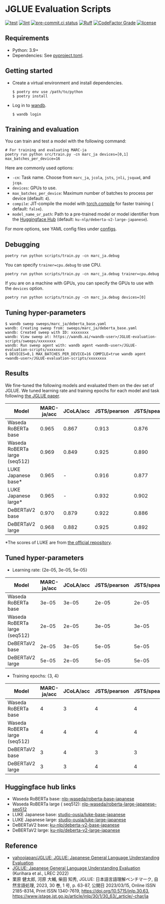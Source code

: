 # JGLUE Evaluation Scripts

[![test](https://github.com/nobu-g/JGLUE-evaluation-scripts/actions/workflows/test.yml/badge.svg)](https://github.com/nobu-g/JGLUE-evaluation-scripts/actions/workflows/test.yml)
[![lint](https://github.com/nobu-g/JGLUE-evaluation-scripts/actions/workflows/lint.yml/badge.svg)](https://github.com/nobu-g/JGLUE-evaluation-scripts/actions/workflows/lint.yml)
[![pre-commit.ci status](https://results.pre-commit.ci/badge/github/nobu-g/JGLUE-evaluation-scripts/main.svg)](https://results.pre-commit.ci/latest/github/nobu-g/JGLUE-evaluation-scripts/main)
[![Ruff](https://img.shields.io/endpoint?url=https://raw.githubusercontent.com/astral-sh/ruff/main/assets/badge/v2.json)](https://github.com/astral-sh/ruff)
[![CodeFactor Grade](https://img.shields.io/codefactor/grade/github/nobu-g/JGLUE-evaluation-scripts)](https://www.codefactor.io/repository/github/nobu-g/JGLUE-evaluation-scripts)
[![license](https://img.shields.io/github/license/nobu-g/JGLUE-evaluation-scripts?color=blue)](https://github.com/nobu-g/JGLUE-evaluation-scripts/blob/main/LICENSE)

## Requirements

- Python: 3.9+
- Dependencies: See [pyproject.toml](./pyproject.toml).

## Getting started

- Create a virtual environment and install dependencies.
    ```shell
    $ poetry env use /path/to/python
    $ poetry install
    ```

- Log in to [wandb](https://wandb.ai/site).
    ```shell
    $ wandb login
    ```

## Training and evaluation

You can train and test a model with the following command:

```shell
# For training and evaluating MARC-ja
poetry run python src/train.py -cn marc_ja devices=[0,1] max_batches_per_device=16
```

Here are commonly used options:

- `-cn`: Task name. Choose from `marc_ja`, `jcola`, `jsts`, `jnli`, `jsquad`, and `jcqa`.
- `devices`: GPUs to use.
- `max_batches_per_device`: Maximum number of batches to process per device (default: `4`).
- `compile`: JIT-compile the model
  with [torch.compile](https://pytorch.org/tutorials/intermediate/torch_compile_tutorial.html) for faster training (
  default: `false`).
- `model_name_or_path`: Path to a pre-trained model or model identifier from
  the [Huggingface Hub](https://huggingface.co/models) (default: `ku-nlp/deberta-v2-large-japanese`).

For more options, see YAML config files under [configs](./configs).

<!--
If you only want to do evaluation after training, use the following command:

```shell
# For evaluating word segmenter
poetry run python scripts/test.py module=char checkpoint_path="/path/to/checkpoint" devices=[0]
```
-->

## Debugging

```shell
poetry run python scripts/train.py -cn marc_ja.debug
```

You can specify `trainer=cpu.debug` to use CPU.

```shell
poetry run python scripts/train.py -cn marc_ja.debug trainer=cpu.debug
```

If you are on a machine with GPUs, you can specify the GPUs to use with the `devices` option.

```shell
poetry run python scripts/train.py -cn marc_ja.debug devices=[0]
```

## Tuning hyper-parameters

```shell
$ wandb sweep sweeps/marc_ja/deberta_base.yaml
wandb: Creating sweep from: sweeps/marc_ja/deberta_base.yaml
wandb: Created sweep with ID: xxxxxxxx
wandb: View sweep at: https://wandb.ai/<wandb-user>/JGLUE-evaluation-scripts/sweeps/xxxxxxxx
wandb: Run sweep agent with: wandb agent <wandb-user>/JGLUE-evaluation-scripts/xxxxxxxx
$ DEVICES=0,1 MAX_BATCHES_PER_DEVICE=16 COMPILE=true wandb agent <wandb-user>/JGLUE-evaluation-scripts/xxxxxxxx
```

## Results

We fine-tuned the following models and evaluated them on the dev set of JGLUE.
We tuned learning rate and training epochs for each model and task
following [the JGLUE paper](https://www.jstage.jst.go.jp/article/jnlp/30/1/30_63/_pdf/-char/ja).

| Model                         | MARC-ja/acc | JCoLA/acc | JSTS/pearson | JSTS/spearman | JNLI/acc | JSQuAD/EM | JSQuAD/F1 | JComQA/acc |
|-------------------------------|-------------|-----------|--------------|---------------|----------|-----------|-----------|------------|
| Waseda RoBERTa base           | 0.965       | 0.867     | 0.913        | 0.876         | 0.905    | 0.853     | 0.916     | 0.853      |
| Waseda RoBERTa large (seq512) | 0.969       | 0.849     | 0.925        | 0.890         | 0.928    | 0.910     | 0.955     | 0.900      |
| LUKE Japanese base*           | 0.965       | -         | 0.916        | 0.877         | 0.912    | -         | -         | 0.842      |
| LUKE Japanese large*          | 0.965       | -         | 0.932        | 0.902         | 0.927    | -         | -         | 0.893      |
| DeBERTaV2 base                | 0.970       | 0.879     | 0.922        | 0.886         | 0.922    | 0.899     | 0.951     | 0.873      |
| DeBERTaV2 large               | 0.968       | 0.882     | 0.925        | 0.892         | 0.924    | 0.912     | 0.959     | 0.890      |

*The scores of LUKE are from [the official repository](https://github.com/studio-ousia/luke).

## Tuned hyper-parameters

- Learning rate: {2e-05, 3e-05, 5e-05}

| Model                         | MARC-ja/acc | JCoLA/acc | JSTS/pearson | JSTS/spearman | JNLI/acc | JSQuAD/EM | JSQuAD/F1 | JComQA/acc |
|-------------------------------|-------------|-----------|--------------|---------------|----------|-----------|-----------|------------|
| Waseda RoBERTa base           | 3e-05       | 3e-05     | 2e-05        | 2e-05         | 3e-05    | 3e-05     | 3e-05     | 5e-05      |
| Waseda RoBERTa large (seq512) | 2e-05       | 2e-05     | 3e-05        | 3e-05         | 2e-05    | 2e-05     | 2e-05     | 3e-05      |
| DeBERTaV2 base                | 2e-05       | 3e-05     | 5e-05        | 5e-05         | 3e-05    | 2e-05     | 2e-05     | 5e-05      |
| DeBERTaV2 large               | 5e-05       | 2e-05     | 5e-05        | 5e-05         | 2e-05    | 2e-05     | 2e-05     | 3e-05      |

- Training epochs: {3, 4}

| Model                         | MARC-ja/acc | JCoLA/acc | JSTS/pearson | JSTS/spearman | JNLI/acc | JSQuAD/EM | JSQuAD/F1 | JComQA/acc |
|-------------------------------|-------------|-----------|--------------|---------------|----------|-----------|-----------|------------|
| Waseda RoBERTa base           | 4           | 3         | 4            | 4             | 3        | 4         | 4         | 3          |
| Waseda RoBERTa large (seq512) | 4           | 4         | 4            | 4             | 3        | 3         | 3         | 3          |
| DeBERTaV2 base                | 3           | 4         | 3            | 3             | 3        | 4         | 4         | 4          |
| DeBERTaV2 large               | 3           | 3         | 4            | 4             | 3        | 4         | 4         | 3          |

## Huggingface hub links

- Waseda RoBERTa base: [nlp-waseda/roberta-base-japanese](https://huggingface.co/nlp-waseda/roberta-base-japanese)
- Waseda RoBERTa large (
  seq512): [nlp-waseda/roberta-large-japanese-seq512](https://huggingface.co/nlp-waseda/roberta-large-japanese-seq512)
- LUKE Japanese base: [studio-ousia/luke-base-japanese](https://huggingface.co/studio-ousia/luke-japanese-base-lite)
- LUKE Japanese large: [studio-ousia/luke-large-japanese](https://huggingface.co/studio-ousia/luke-japanese-large-lite)
- DeBERTaV2 base: [ku-nlp/deberta-v2-base-japanese](https://huggingface.co/ku-nlp/deberta-v2-base-japanese)
- DeBERTaV2 large: [ku-nlp/deberta-v2-large-japanese](https://huggingface.co/ku-nlp/deberta-v2-large-japanese)

## Reference

- [yahoojapan/JGLUE: JGLUE: Japanese General Language Understanding Evaluation](https://github.com/yahoojapan/JGLUE)
- [JGLUE: Japanese General Language Understanding Evaluation](https://aclanthology.org/2022.lrec-1.317) (Kurihara et
  al., LREC 2022)
- 栗原 健太郎, 河原 大輔, 柴田 知秀, JGLUE: 日本語言語理解ベンチマーク, 自然言語処理, 2023, 30 巻, 1 号, p. 63-87, 公開日
  2023/03/15, Online ISSN 2185-8314, Print ISSN
  1340-7619, https://doi.org/10.5715/jnlp.30.63, https://www.jstage.jst.go.jp/article/jnlp/30/1/30_63/_article/-char/ja
